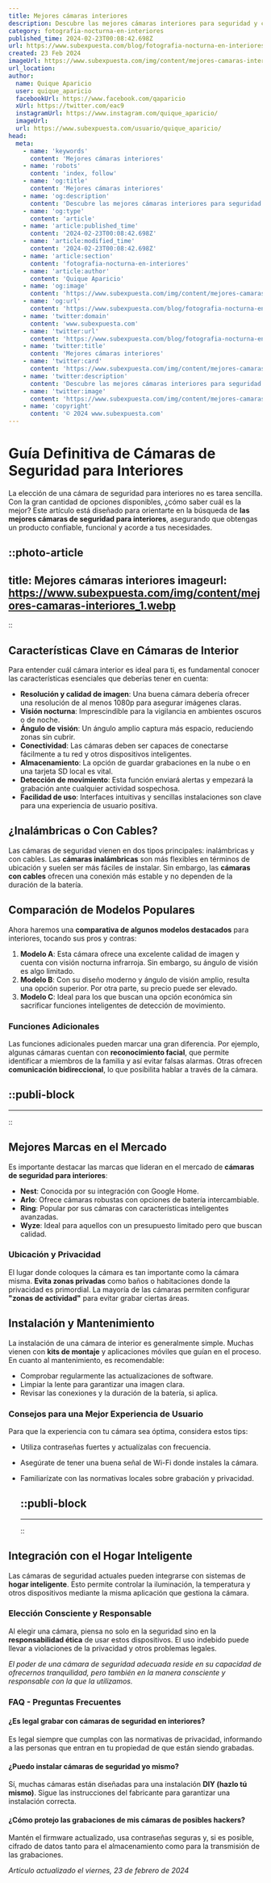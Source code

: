 ```yaml
---
title: Mejores cámaras interiores
description: Descubre las mejores cámaras interiores para seguridad y comodidad en casa. Calidad de imagen superior y facilidad de uso. Encuentra tu modelo ideal.
category: fotografia-nocturna-en-interiores
published_time: 2024-02-23T00:08:42.698Z
url: https://www.subexpuesta.com/blog/fotografia-nocturna-en-interiores/mejores-camaras-interiores
created: 23 Feb 2024
imageUrl: https://www.subexpuesta.com/img/content/mejores-camaras-interiores_1.webp
url_location:
author:
  name: Quique Aparicio
  user: quique_aparicio
  facebookUrl: https://www.facebook.com/qaparicio
  xUrl: https://twitter.com/eac9
  instagramUrl: https://www.instagram.com/quique_aparicio/
  imageUrl: 
  url: https://www.subexpuesta.com/usuario/quique_aparicio/
head:
  meta:
    - name: 'keywords'
      content: 'Mejores cámaras interiores'
    - name: 'robots'
      content: 'index, follow'
    - name: 'og:title'
      content: 'Mejores cámaras interiores'
    - name: 'og:description'
      content: 'Descubre las mejores cámaras interiores para seguridad y comodidad en casa. Calidad de imagen superior y facilidad de uso. Encuentra tu modelo ideal.'
    - name: 'og:type'
      content: 'article'
    - name: 'article:published_time'
      content: '2024-02-23T00:08:42.698Z'
    - name: 'article:modified_time'
      content: '2024-02-23T00:08:42.698Z'
    - name: 'article:section'
      content: 'fotografia-nocturna-en-interiores'
    - name: 'article:author'
      content: 'Quique Aparicio'
    - name: 'og:image'
      content: 'https://www.subexpuesta.com/img/content/mejores-camaras-interiores_1.webp'
    - name: 'og:url'
      content: 'https://www.subexpuesta.com/blog/fotografia-nocturna-en-interiores/mejores-camaras-interiores'
    - name: 'twitter:domain'
      content: 'www.subexpuesta.com'
    - name: 'twitter:url'
      content: 'https://www.subexpuesta.com/blog/fotografia-nocturna-en-interiores/mejores-camaras-interiores'
    - name: 'twitter:title'
      content: 'Mejores cámaras interiores'
    - name: 'twitter:card'
      content: 'https://www.subexpuesta.com/img/content/mejores-camaras-interiores_1.webp'
    - name: 'twitter:description'
      content: 'Descubre las mejores cámaras interiores para seguridad y comodidad en casa. Calidad de imagen superior y facilidad de uso. Encuentra tu modelo ideal.'
    - name: 'twitter:image'
      content: 'https://www.subexpuesta.com/img/content/mejores-camaras-interiores_1.webp'
    - name: 'copyright'
      content: '© 2024 www.subexpuesta.com'
---
```

# Guía Definitiva de Cámaras de Seguridad para Interiores

La elección de una cámara de seguridad para interiores no es tarea sencilla. Con la gran cantidad de opciones disponibles, ¿cómo saber cuál es la mejor? Este artículo está diseñado para orientarte en la búsqueda de **las mejores cámaras de seguridad para interiores**, asegurando que obtengas un producto confiable, funcional y acorde a tus necesidades.


::photo-article
---
title: Mejores cámaras interiores
imageurl: https://www.subexpuesta.com/img/content/mejores-camaras-interiores_1.webp
---
::


## Características Clave en Cámaras de Interior

Para entender cuál cámara interior es ideal para ti, es fundamental conocer las características esenciales que deberías tener en cuenta:

- **Resolución y calidad de imagen**: Una buena cámara debería ofrecer una resolución de al menos 1080p para asegurar imágenes claras.
- **Visión nocturna**: Imprescindible para la vigilancia en ambientes oscuros o de noche.
- **Ángulo de visión**: Un ángulo amplio captura más espacio, reduciendo zonas sin cubrir.
- **Conectividad**: Las cámaras deben ser capaces de conectarse fácilmente a tu red y otros dispositivos inteligentes.
- **Almacenamiento**: La opción de guardar grabaciones en la nube o en una tarjeta SD local es vital.
- **Detección de movimiento**: Esta función enviará alertas y empezará la grabación ante cualquier actividad sospechosa.
- **Facilidad de uso**: Interfaces intuitivas y sencillas instalaciones son clave para una experiencia de usuario positiva.

## ¿Inalámbricas o Con Cables?

Las cámaras de seguridad vienen en dos tipos principales: inalámbricas y con cables. Las **cámaras inalámbricas** son más flexibles en términos de ubicación y suelen ser más fáciles de instalar. Sin embargo, las **cámaras con cables** ofrecen una conexión más estable y no dependen de la duración de la batería.

## Comparación de Modelos Populares

Ahora haremos una **comparativa de algunos modelos destacados** para interiores, tocando sus pros y contras:

1. **Modelo A**: Esta cámara ofrece una excelente calidad de imagen y cuenta con visión nocturna infrarroja. Sin embargo, su ángulo de visión es algo limitado.
2. **Modelo B**: Con su diseño moderno y ángulo de visión amplio, resulta una opción superior. Por otra parte, su precio puede ser elevado.
3. **Modelo C**: Ideal para los que buscan una opción económica sin sacrificar funciones inteligentes de detección de movimiento.

### Funciones Adicionales

Las funciones adicionales pueden marcar una gran diferencia. Por ejemplo, algunas cámaras cuentan con **reconocimiento facial**, que permite identificar a miembros de la familia y así evitar falsas alarmas. Otras ofrecen **comunicación bidireccional**, lo que posibilita hablar a través de la cámara.


  ::publi-block
  ---
  ---
  ::
  
  
## Mejores Marcas en el Mercado

Es importante destacar las marcas que lideran en el mercado de **cámaras de seguridad para interiores**:

- **Nest**: Conocida por su integración con Google Home.
- **Arlo**: Ofrece cámaras robustas con opciones de batería intercambiable.
- **Ring**: Popular por sus cámaras con características inteligentes avanzadas.
- **Wyze**: Ideal para aquellos con un presupuesto limitado pero que buscan calidad.

### Ubicación y Privacidad

El lugar donde coloques la cámara es tan importante como la cámara misma. **Evita zonas privadas** como baños o habitaciones donde la privacidad es primordial. La mayoría de las cámaras permiten configurar **"zonas de actividad"** para evitar grabar ciertas áreas.

## Instalación y Mantenimiento

La instalación de una cámara de interior es generalmente simple. Muchas vienen con **kits de montaje** y aplicaciones móviles que guían en el proceso. En cuanto al mantenimiento, es recomendable:

- Comprobar regularmente las actualizaciones de software.
- Limpiar la lente para garantizar una imagen clara.
- Revisar las conexiones y la duración de la batería, si aplica.

### Consejos para una Mejor Experiencia de Usuario

Para que la experiencia con tu cámara sea óptima, considera estos tips:

- Utiliza contraseñas fuertes y actualízalas con frecuencia.
- Asegúrate de tener una buena señal de Wi-Fi donde instales la cámara.
- Familiarízate con las normativas locales sobre grabación y privacidad.


  ::publi-block
  ---
  ---
  ::
  
  
## Integración con el Hogar Inteligente

Las cámaras de seguridad actuales pueden integrarse con sistemas de **hogar inteligente**. Esto permite controlar la iluminación, la temperatura y otros dispositivos mediante la misma aplicación que gestiona la cámara.

### Elección Consciente y Responsable

Al elegir una cámara, piensa no solo en la seguridad sino en la **responsabilidad ética** de usar estos dispositivos. El uso indebido puede llevar a violaciones de la privacidad y otros problemas legales.

_El poder de una cámara de seguridad adecuada reside en su capacidad de ofrecernos tranquilidad, pero también en la manera consciente y responsable con la que la utilizamos._

### FAQ - Preguntas Frecuentes

#### ¿Es legal grabar con cámaras de seguridad en interiores?

Es legal siempre que cumplas con las normativas de privacidad, informando a las personas que entran en tu propiedad de que están siendo grabadas.

#### ¿Puedo instalar cámaras de seguridad yo mismo?

Sí, muchas cámaras están diseñadas para una instalación **DIY (hazlo tú mismo)**. Sigue las instrucciones del fabricante para garantizar una instalación correcta.

#### ¿Cómo protejo las grabaciones de mis cámaras de posibles hackers?

Mantén el firmware actualizado, usa contraseñas seguras y, si es posible, cifrado de datos tanto para el almacenamiento como para la transmisión de las grabaciones.

_Artículo actualizado el viernes, 23 de febrero de 2024_